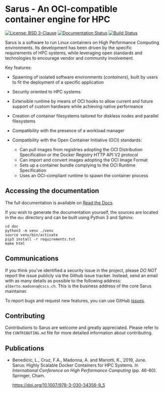 # Sarus - An OCI-compatible container engine for HPC

[![License: BSD 3-Clause](https://img.shields.io/badge/License-BSD%203--Clause-blue.svg)](https://opensource.org/licenses/BSD-3-Clause)
[![Documentation Status](https://readthedocs.org/projects/sarus/badge/?version=latest)](https://sarus.readthedocs.io/en/latest/?badge=latest)
[![Build Status](https://travis-ci.org/eth-cscs/sarus.svg?branch=master)](https://travis-ci.org/eth-cscs/sarus)

Sarus is a software to run Linux containers on High Performance Computing
environments. Its development has been driven by the specific requirements of
HPC systems, while leveraging open standards and technologies to encourage
vendor and community involvement.

Key features:

* Spawning of isolated software environments (*containers*), built by users to
  fit the deployment of a specific application
* Security oriented to HPC systems
* Extensible runtime by means of OCI hooks to allow current and future
  support of custom hardware while achieving native performance
* Creation of container filesystems tailored for diskless nodes and parallel
  filesystems
* Compatibility with the presence of a workload manager
* Compatibility with the Open Container Initiative (OCI) standards:

    - Can pull images from registries adopting the OCI Distribution
      Specification or the Docker Registry HTTP API V2 protocol
    - Can import and convert images adopting the OCI Image Format
    - Sets up a container bundle complying to the OCI Runtime Specification
    - Uses an OCI-compliant runtime to spawn the container process


## Accessing the documentation

The full documentation is available on [Read the Docs](https://sarus.readthedocs.io).

If you wish to generate the documentation yourself, the sources are located in the `doc`
directory and can be built using Python 3 and Sphinx:

```
cd doc
python3 -m venv ./venv
source venv/bin/activate
pip3 install -r requirements.txt
make html
```


## Communications

If you think you've identified a security issue in the project, please *DO NOT*
report the issue publicly via the Github issue tracker. Instead, send an
email with as many details as possible to the following address:
`alberto.madonna@cscs.ch`.
This is the business address of the core Sarus maintainer.

To report bugs and request new features, you can use GitHub [issues](https://github.com/eth-cscs/sarus/issues).


## Contributing

Contributions to Sarus are welcome and greatly appreciated. Please refer to the `CONTRIBUTING.md` file for more detailed
information about contributing.


## Publications

* Benedicic, L., Cruz, F.A., Madonna, A. and Mariotti, K., 2019, June. Sarus: Highly Scalable Docker Containers for HPC Systems. In *International Conference on High Performance Computing* (pp. 46-60). Springer, Cham.

  https://doi.org/10.1007/978-3-030-34356-9_5
